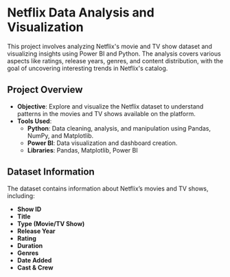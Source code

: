 # Netflix Data Analysis and Visualization

This project involves analyzing Netflix's movie and TV show dataset and visualizing insights using Power BI and Python. The analysis covers various aspects like ratings, release years, genres, and content distribution, with the goal of uncovering interesting trends in Netflix's catalog.

## Project Overview

- **Objective**: Explore and visualize the Netflix dataset to understand patterns in the movies and TV shows available on the platform.
- **Tools Used**:
  - **Python**: Data cleaning, analysis, and manipulation using Pandas, NumPy, and Matplotlib.
  - **Power BI**: Data visualization and dashboard creation.
  - **Libraries**: Pandas, Matplotlib, Power BI

## Dataset Information

The dataset contains information about Netflix’s movies and TV shows, including:
- **Show ID**
- **Title**
- **Type (Movie/TV Show)**
- **Release Year**
- **Rating**
- **Duration**
- **Genres**
- **Date Added**
- **Cast & Crew**
